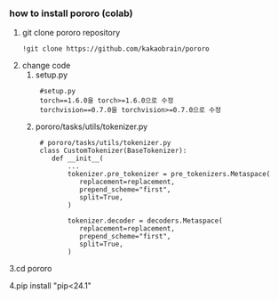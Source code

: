 ### how to install pororo (colab)

1. git clone pororo repository
    ```
    !git clone https://github.com/kakaobrain/pororo
    ```
2. change code
   1. setup.py
      ```
       #setup.py
       torch==1.6.0을 torch>=1.6.0으로 수정
       torchvision==0.7.0을 torchvision>=0.7.0으로 수정
       ```
   2. pororo/tasks/utils/tokenizer.py
      ```
       # pororo/tasks/utils/tokenizer.py
       class CustomTokenizer(BaseTokenizer):
          def __init__(
              ...
              tokenizer.pre_tokenizer = pre_tokenizers.Metaspace(
                 replacement=replacement,
                 prepend_scheme="first",
                 split=True,
              )

              tokenizer.decoder = decoders.Metaspace(
                 replacement=replacement,
                 prepend_scheme="first",
                 split=True,
              )
       ```
3.cd pororo   

4.pip install "pip<24.1"

